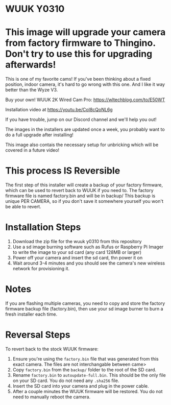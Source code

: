 # WUUK Y0310

# This image will upgrade your camera from factory firmware to Thingino. Don't try to use this for upgrading afterwards!

This is one of my favorite cams! If you've been thinking about a fixed position, indoor camera, it's hard to go wrong with this one. And I like it way better than the Wyze V3.

Buy your own! WUUK 2K Wired Cam Pro: https://wltechblog.com/to/E50WT

Installation video at https://youtu.be/CoI8cQoNL6g

If you have trouble, jump on our Discord channel and we'll help you out!

The images in the installers are updated once a week, you probably want to do a full upgrade after installing!

This image also contais the necessary setup for unbricking which will be covered in a future video!

# This process IS Reversible

The first step of this installer will create a backup of your factory firmware, which can be used to revert back to WUUK if you need to.
The factory firmware file is named factory.bin and will be in backup/
This backup is unique PER CAMERA, so if you don't save it somewhere yourself you won't be able to revert.

# Installation Steps

1. Download the zip file for the wuuk y0310 from this repository
2. Use a sd image burning software such as Rufus or Raspberry Pi Imager to write the image to your sd card (any card 128MB or larger)
3. Power off your camera and insert the sd card, thn power it on
4. Wait around 3-4 minutes and you should see the camera's new wireless network for provisioning it.

# Notes

If you are flashing multiple cameras, you need to copy and store the factory firmware backup file (factory.bin), then use
your sd image burner to burn a fresh installer each time.

# Reversal Steps

To revert back to the stock WUUK firmware:

1. Ensure you're using the `factory.bin` file that was generated from this exact camera. The files are not interchangable between came>
2. Copy `factory.bin` from the `backup/` folder to the root of the SD card.
3. Rename `factory.bin` to `autoupdate-full.bin`. This should be the only file on your SD card. You do not need any `.sha256` file.
4. Insert the SD card into your camera and plug in the power cable.
5. After a couple minutes the WUUK firmware will be restored. You do not need to manually reboot the camera.
